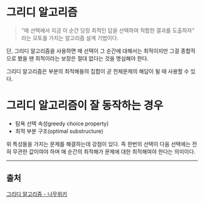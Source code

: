 # 그리디 알고리즘

>"매 선택에서 지금 이 순간 당장 최적인 답을 선택하여 적합한 결과를 도출하자" 라는 모토를 가지는 알고리즘 설계 기법이다.

단, 그리디 알고리즘을 사용하면 매 선택이 그 순간에 대해서는 최적이지만 그걸 종합적으로 봤을 땐 최적이라는 보장은 절대 없다는 것을 명심해야 한다.

그리디 알고리즘은 부분의 최적해들의 집합이 곧 전체문제의 해답이 될 때 사용할 수 있다.

# 그리디 알고리즘이 잘 동작하는 경우

- 탐욕 선택 속성greedy choice property)
- 최적 부분 구조(optimal substructure)

위 특성들을 가지는 문제를 해결하는데 강점이 있다. 즉 한번의 선택이 다음 선택에는 전혀 무관한 값이여야 하며 매 순간의 최적해가 문제에 대한 최적해여야 한다는 의미이다.




---
## 출처
[그리디 알고리즘 - 나무위키](https://namu.wiki/w/%EA%B7%B8%EB%A6%AC%EB%94%94%20%EC%95%8C%EA%B3%A0%EB%A6%AC%EC%A6%98)
